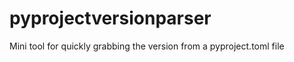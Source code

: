 pyprojectversionparser
======================

Mini tool for quickly grabbing the version from a pyproject.toml file